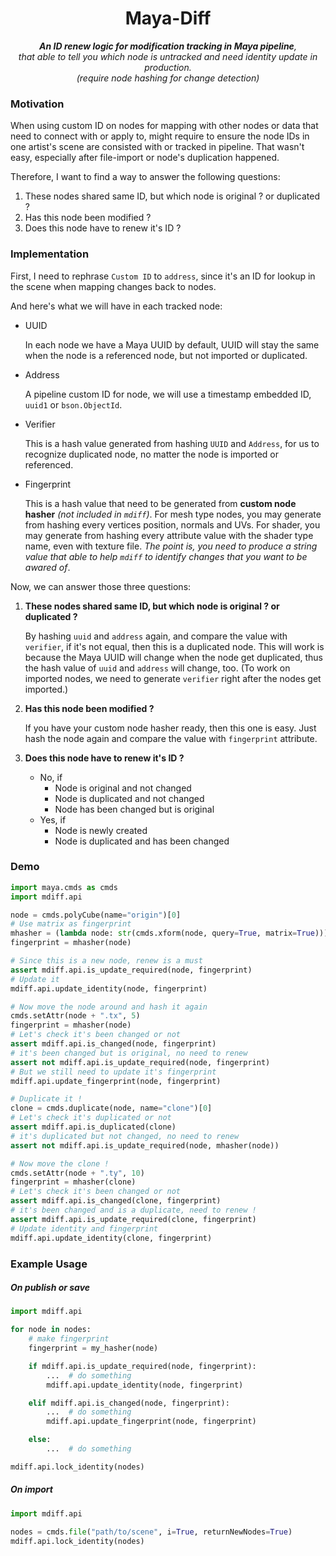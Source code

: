 <h1 align=center>Maya-Diff</h1>

<p align=center><i><b>An ID renew logic for modification tracking in Maya pipeline</b>,<br>that able to tell you which node is untracked and need identity update in production.<br>(require node hashing for change detection)</br></i></p>


### Motivation

When using custom ID on nodes for mapping with other nodes or data that need to connect with or apply to, might require to ensure the node IDs in one artist's scene are consisted with or tracked in pipeline. That wasn't easy, especially after file-import or node's duplication happened.

Therefore, I want to find a way to answer the following questions:

1. These nodes shared same ID, but which node is original ? or duplicated ?
2. Has this node been modified ?
3. Does this node have to renew it's ID ?


### Implementation

First, I need to rephrase `Custom ID` to `address`, since it's an ID for lookup in the scene when mapping changes back to nodes.

And here's what we will have in each tracked node:

* UUID

    In each node we have a Maya UUID by default, UUID will stay the same when the node is a referenced node, but not imported or duplicated.

* Address

    A pipeline custom ID for node, we will use a timestamp embedded ID, `uuid1` or `bson.ObjectId`.

* Verifier

    This is a hash value generated from hashing `UUID` and `Address`, for us to recognize duplicated node, no matter the node is imported or referenced.

* Fingerprint

    This is a hash value that need to be generated from **custom node hasher** *(not included in `mdiff`)*. For mesh type nodes, you may generate from hashing every vertices position, normals and UVs. For shader, you may generate from hashing every attribute value with the shader type name, even with texture file. *The point is, you need to produce a string value that able to help `mdiff` to identify changes that you want to be awared of*.

Now, we can answer those three questions:

1. **These nodes shared same ID, but which node is original ? or duplicated ?**

    By hashing `uuid` and `address` again, and compare the value with `verifier`, if it's not equal, then this is a duplicated node. This will work is because the Maya UUID will change when the node get duplicated, thus the hash value of `uuid` and `address` will change, too. (To work on imported nodes, we need to generate `verifier` right after the nodes get imported.)

2. **Has this node been modified ?**

    If you have your custom node hasher ready, then this one is easy. Just hash the node again and compare the value with `fingerprint` attribute.

3. **Does this node have to renew it's ID ?**

    * No, if
        * Node is original and not changed
        * Node is duplicated and not changed
        * Node has been changed but is original
    * Yes, if
        * Node is newly created
        * Node is duplicated and has been changed


### Demo

```python
import maya.cmds as cmds
import mdiff.api

node = cmds.polyCube(name="origin")[0]
# Use matrix as fingerprint
mhasher = (lambda node: str(cmds.xform(node, query=True, matrix=True)))
fingerprint = mhasher(node)

# Since this is a new node, renew is a must
assert mdiff.api.is_update_required(node, fingerprint)
# Update it
mdiff.api.update_identity(node, fingerprint)

# Now move the node around and hash it again
cmds.setAttr(node + ".tx", 5)
fingerprint = mhasher(node)
# Let's check it's been changed or not
assert mdiff.api.is_changed(node, fingerprint)
# it's been changed but is original, no need to renew
assert not mdiff.api.is_update_required(node, fingerprint)
# But we still need to update it's fingerprint
mdiff.api.update_fingerprint(node, fingerprint)

# Duplicate it !
clone = cmds.duplicate(node, name="clone")[0]
# Let's check it's duplicated or not
assert mdiff.api.is_duplicated(clone)
# it's duplicated but not changed, no need to renew
assert not mdiff.api.is_update_required(node, mhasher(node))

# Now move the clone !
cmds.setAttr(node + ".ty", 10)
fingerprint = mhasher(clone)
# Let's check it's been changed or not
assert mdiff.api.is_changed(clone, fingerprint)
# it's been changed and is a duplicate, need to renew !
assert mdiff.api.is_update_required(clone, fingerprint)
# Update identity and fingerprint
mdiff.api.update_identity(clone, fingerprint)

```


### Example Usage

##### On publish or save
```python
import mdiff.api

for node in nodes:
    # make fingerprint
    fingerprint = my_hasher(node)

    if mdiff.api.is_update_required(node, fingerprint):
        ...  # do something
        mdiff.api.update_identity(node, fingerprint)

    elif mdiff.api.is_changed(node, fingerprint):
        ...  # do something
        mdiff.api.update_fingerprint(node, fingerprint)

    else:
        ...  # do something

mdiff.api.lock_identity(nodes)

```

##### On import
```python
import mdiff.api

nodes = cmds.file("path/to/scene", i=True, returnNewNodes=True)
mdiff.api.lock_identity(nodes)

```
